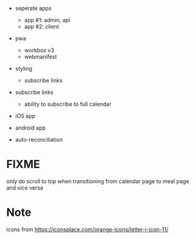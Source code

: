 - seperate apps

  - app #1: admin, api
  - app #2: client

- pwa
  - workbox v3
  - webmanifest
- styling
  - subscribe links
- subscribe links
  - ability to subscribe to full calendar
- iOS app
- android app
- auto-reconciliation

# FIXME

only do scroll to top when transitioning
from calendar page to meal page and vice versa

# Note

icons from https://iconsplace.com/orange-icons/letter-j-icon-11/
